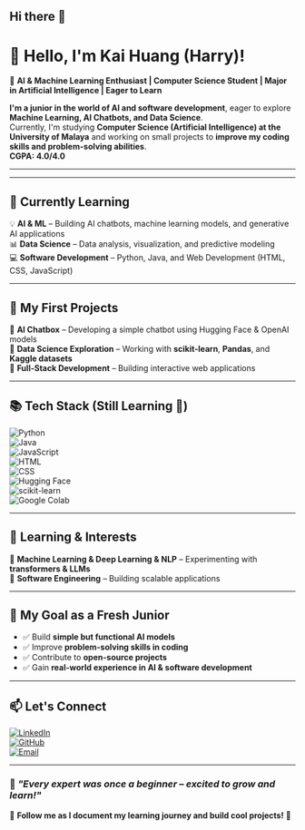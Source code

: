 ## Hi there 👋
# 👋 Hello, I'm Kai Huang (Harry)!

🚀 **AI & Machine Learning Enthusiast | Computer Science Student | Major in Artificial Intelligence | Eager to Learn**  

**I'm a junior in the world of AI and software development**, eager to explore **Machine Learning, AI Chatbots, and Data Science**.  
Currently, I'm studying **Computer Science (Artificial Intelligence) at the University of Malaya** and working on small projects to **improve my coding skills and problem-solving abilities**.  
**CGPA: 4.0/4.0**

---
---

## 🌱 **Currently Learning**  
💡 **AI & ML** – Building AI chatbots, machine learning models, and generative AI applications  
📊 **Data Science** – Data analysis, visualization, and predictive modeling  
💻 **Software Development** – Python, Java, and Web Development (HTML, CSS, JavaScript)  

---

## 🚀 **My First Projects**  
🔹 **AI Chatbox** – Developing a simple chatbot using Hugging Face & OpenAI models  
🔹 **Data Science Exploration** – Working with **scikit-learn**, **Pandas**, and **Kaggle datasets**  
🔹 **Full-Stack Development** – Building interactive web applications  

---

## 📚 **Tech Stack  (Still Learning 🚀)**
![Python](https://img.shields.io/badge/-Python-3776AB?style=flat&logo=python&logoColor=white)  
![Java](https://img.shields.io/badge/-Java-007396?style=flat&logo=java&logoColor=white)  
![JavaScript](https://img.shields.io/badge/-JavaScript-F7DF1E?style=flat&logo=javascript&logoColor=black)  
![HTML](https://img.shields.io/badge/-HTML-E34F26?style=flat&logo=html5&logoColor=white)  
![CSS](https://img.shields.io/badge/-CSS-1572B6?style=flat&logo=css3&logoColor=white)  
![Hugging Face](https://img.shields.io/badge/-Hugging%20Face-FFD700?style=flat&logo=huggingface&logoColor=black)  
![scikit-learn](https://img.shields.io/badge/-scikit%20learn-F7931E?style=flat&logo=scikit-learn&logoColor=white)  
![Google Colab](https://img.shields.io/badge/-Google%20Colab-F9AB00?style=flat&logo=google-colab&logoColor=black)  

---

## 🌱 **Learning & Interests** 
🔹 **Machine Learning & Deep Learning & NLP** – Experimenting with **transformers & LLMs**  
🔹 **Software Engineering** – Building scalable applications  

---

## 🎯 **My Goal as a Fresh Junior**  
- ✅ Build **simple but functional AI models**  
- ✅ Improve **problem-solving skills in coding**  
- ✅ Contribute to **open-source projects**  
- ✅ Gain **real-world experience in AI & software development**

---
  
## 📫 **Let's Connect** 
[![LinkedIn](https://img.shields.io/badge/-LinkedIn-0077B5?style=flat&logo=linkedin&logoColor=white)](https://www.linkedin.com/in/cheng-kai-huang-913240201/)  
[![GitHub](https://img.shields.io/badge/-GitHub-181717?style=flat&logo=github&logoColor=white)](https://github.com/KaiHuang05)  
[![Email](https://img.shields.io/badge/-Email-D14836?style=flat&logo=gmail&logoColor=white)](mailto:harrycheng280505@gmail.com)  

---

### 🌟 *"Every expert was once a beginner – excited to grow and learn!"*  

🔔 **Follow me as I document my learning journey and build cool projects!** 🚀

